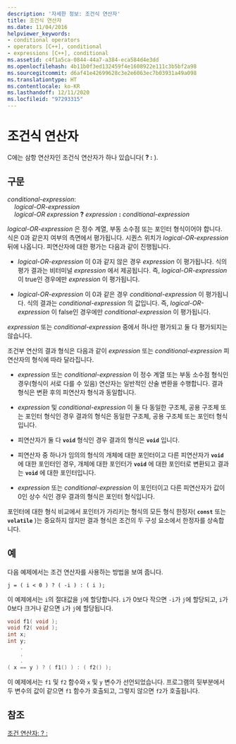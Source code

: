 ```yaml
---
description: '자세한 정보: 조건식 연산자'
title: 조건식 연산자
ms.date: 11/04/2016
helpviewer_keywords:
- conditional operators
- operators [C++], conditional
- expressions [C++], conditional
ms.assetid: c4f1a5ca-0844-44a7-a384-eca584d4e3dd
ms.openlocfilehash: 4b11b0f3ed132459f4e1608922e111c3b5bf2a98
ms.sourcegitcommit: d6af41e42699628c3e2e6063ec7b03931a49a098
ms.translationtype: HT
ms.contentlocale: ko-KR
ms.lasthandoff: 12/11/2020
ms.locfileid: "97293315"
---
```

# <a name="conditional-expression-operator"></a>조건식 연산자

C에는 삼항 연산자인 조건식 연산자가 하나 있습니다( **? :** ).

## <a name="syntax"></a>구문

*conditional-expression*:<br/>
&nbsp;&nbsp;&nbsp;&nbsp;*logical-OR-expression*<br/>
&nbsp;&nbsp;&nbsp;&nbsp;*logical-OR expression*  **?**  *expression*  **:**  *conditional-expression*

*logical-OR-expression* 은 정수 계열, 부동 소수점 또는 포인터 형식이어야 합니다. 식은 0과 같은지 여부의 측면에서 평가됩니다. 시퀀스 위치가 *logical-OR-expression* 뒤에 나옵니다. 피연산자에 대한 평가는 다음과 같이 진행됩니다.

- *logical-OR-expression* 이 0과 같지 않은 경우 *expression* 이 평가됩니다. 식의 평가 결과는 비터미널 *expression* 에서 제공됩니다. 즉, *logical-OR-expression* 이 true인 경우에만 *expression* 이 평가됩니다.

- *logical-OR-expression* 이 0과 같은 경우 *conditional-expression* 이 평가됩니다. 식의 결과는 *conditional-expression* 의 값입니다. 즉, *logical-OR-expression* 이 false인 경우에만 *conditional-expression* 이 평가됩니다.

*expression* 또는 *conditional-expression* 중에서 하나만 평가되고 둘 다 평가되지는 않습니다.

조건부 연산의 결과 형식은 다음과 같이 *expression* 또는 *conditional-expression* 피연산자의 형식에 따라 달라집니다.

- *expression* 또는 *conditional-expression* 이 정수 계열 또는 부동 소수점 형식인 경우(형식이 서로 다를 수 있음) 연산자는 일반적인 산술 변환을 수행합니다. 결과 형식은 변환 후의 피연산자 형식과 동일합니다.

- *expression* 및 *conditional-expression* 이 둘 다 동일한 구조체, 공용 구조체 또는 포인터 형식인 경우 결과의 형식은 동일한 구조체, 공용 구조체 또는 포인터 형식입니다.

- 피연산자가 둘 다 **`void`** 형식인 경우 결과의 형식은 **`void`** 입니다.

- 피연산자 중 하나가 임의의 형식의 개체에 대한 포인터이고 다른 피연산자가 **`void`** 에 대한 포인터인 경우, 개체에 대한 포인터가 **`void`** 에 대한 포인터로 변환되고 결과는 **`void`** 에 대한 포인터입니다.

- *expression* 또는 *conditional-expression* 이 포인터이고 다른 피연산자가 값이 0인 상수 식인 경우 결과의 형식은 포인터 형식입니다.

포인터에 대한 형식 비교에서 포인터가 가리키는 형식의 모든 형식 한정자( **`const`** 또는 **`volatile`** )는 중요하지 않지만 결과 형식은 조건의 두 구성 요소에서 한정자를 상속합니다.

## <a name="examples"></a>예

다음 예제에서는 조건 연산자를 사용하는 방법을 보여 줍니다.

```
j = ( i < 0 ) ? ( -i ) : ( i );
```

이 예제에서는 `i`의 절대값을 `j`에 할당합니다. `i`가 0보다 작으면 `-i`가 `j`에 할당되고, `i`가 0보다 크거나 같으면 `i`가 `j`에 할당됩니다.

```cpp
void f1( void );
void f2( void );
int x;
int y;
    .
    .
    .
( x == y ) ? ( f1() ) : ( f2() );
```

이 예제에서는 `f1` 및 `f2` 함수와 `x` 및 `y` 변수가 선언되었습니다. 프로그램의 뒷부분에서 두 변수의 값이 같으면 `f1` 함수가 호출되고, 그렇지 않으면 `f2`가 호출됩니다.

## <a name="see-also"></a>참조

[조건 연산자: ? :](../cpp/conditional-operator-q.md)
